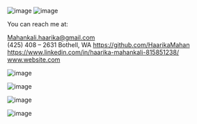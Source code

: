 ![image](https://user-images.githubusercontent.com/107511180/181687546-0ca993bc-f93f-4ef0-bef1-4cd6ab261f3f.png)
![image](https://user-images.githubusercontent.com/107511180/181687586-f9fc2cf7-a4e5-49cb-a1ca-2a74c2dee3ce.png)

You can reach me at:

Mahankali.haarika@gmail.com      
(425) 408 – 2631 Bothell, WA
 https://github.com/HaarikaMahan                    
 https://www.linkedin.com/in/haarika-mahankali-815851238/    
 www.website.com


![image](https://user-images.githubusercontent.com/107511180/181686443-362ac6a0-965a-4b5c-9925-5d58c6420349.png)

![image](https://user-images.githubusercontent.com/107511180/181684950-1f2642fa-bd57-43d3-b202-c701827970d1.png)

![image](https://user-images.githubusercontent.com/107511180/181685059-8db520b6-e417-4331-86db-a22b5faaae7c.png)

![image](https://user-images.githubusercontent.com/107511180/181685142-c853aab9-0a7d-467f-9a76-fdbfe139f690.png)
